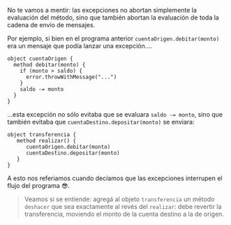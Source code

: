 No te vamos a mentir: las excepciones no abortan simplemente la evaluación del método, sino que también abortan la evaluación de toda la cadena de envío de mensajes.  

Por ejemplo, si bien en el programa anterior `cuentaOrigen.debitar(monto)` era un mensaje que podía lanzar una excepción....

```wollok
object cuentaOrigen {
  method debitar(monto) {
    if (monto > saldo) {
      error.throwWithMessage("...")
    }
    saldo -= monto
  }
}
```

...esta excepción no sólo evitaba que se evaluara `saldo -= monto`, sino que también evitaba que `cuentaDestino.depositar(monto)` se enviara:

```wollok
object transferencia {
   method realizar() {
      cuentaOrigen.debitar(monto)
      cuentaDestino.depositar(monto)
   }
}
```

A esto nos referiamos cuando decíamos que las excepciones interrupen el flujo del programa :sunglasses:.

> Veamos si se entiende: agregá al objeto `transferencia` un método `deshacer` que sea exactamente al revés del `realizar`: debe revertir la transferencia, moviendo el monto de la cuenta destino a la de origen. 
